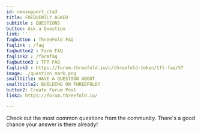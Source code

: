 ```yaml
---
id: newsupport_cta3
title: FREQUENTLY ASKED  
subtitle : QUESTIONS
button: Ask a Question
link: ''
faqbutton : ThreeFold FAQ
faqlink : /faq
faqbutton2 : Farm FAQ
faqlink2 : /farmfaq
faqbutton3 : TFT FAQ
faqlink3 : https://forum.threefold.io/c/threefold-token/tft-faq/57
image: ./question_mark.png
smalltitle: HAVE A QUESTION ABOUT
smalltitle2: BUILDING ON THREEFOLD?
button2: Create Forum Post
link2: https://forum.threefold.io/

---
```

Check out the most common questions from the community. There's a good chance your answer is there already!
